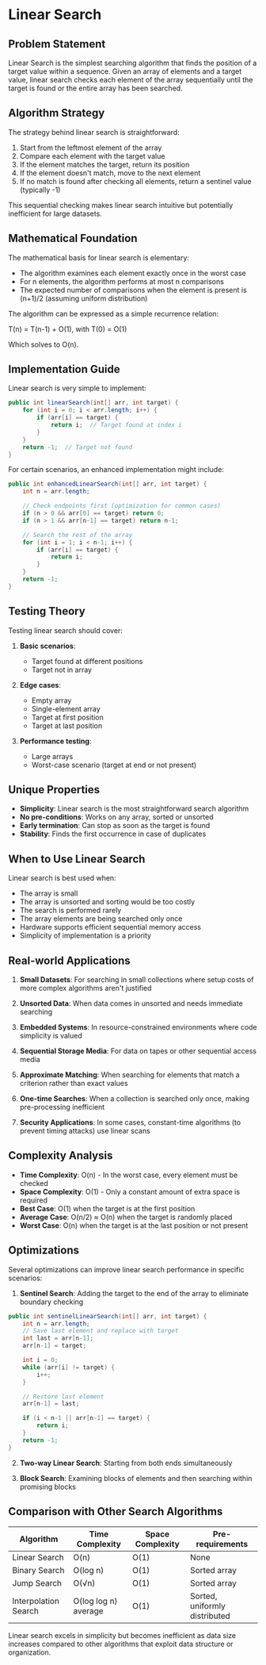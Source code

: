 # Linear Search

## Problem Statement

Linear Search is the simplest searching algorithm that finds the position of a target value within a sequence. Given an array of elements and a target value, linear search checks each element of the array sequentially until the target is found or the entire array has been searched.

## Algorithm Strategy

The strategy behind linear search is straightforward:

1. Start from the leftmost element of the array
2. Compare each element with the target value
3. If the element matches the target, return its position
4. If the element doesn't match, move to the next element
5. If no match is found after checking all elements, return a sentinel value (typically -1)

This sequential checking makes linear search intuitive but potentially inefficient for large datasets.

## Mathematical Foundation

The mathematical basis for linear search is elementary:

- The algorithm examines each element exactly once in the worst case
- For n elements, the algorithm performs at most n comparisons
- The expected number of comparisons when the element is present is (n+1)/2 (assuming uniform distribution)

The algorithm can be expressed as a simple recurrence relation:

T(n) = T(n-1) + O(1), with T(0) = O(1)

Which solves to O(n).

## Implementation Guide

Linear search is very simple to implement:

```java
public int linearSearch(int[] arr, int target) {
    for (int i = 0; i < arr.length; i++) {
        if (arr[i] == target) {
            return i;  // Target found at index i
        }
    }
    return -1;  // Target not found
}
```

For certain scenarios, an enhanced implementation might include:

```java
public int enhancedLinearSearch(int[] arr, int target) {
    int n = arr.length;

    // Check endpoints first (optimization for common cases)
    if (n > 0 && arr[0] == target) return 0;
    if (n > 1 && arr[n-1] == target) return n-1;

    // Search the rest of the array
    for (int i = 1; i < n-1; i++) {
        if (arr[i] == target) {
            return i;
        }
    }
    return -1;
}
```

## Testing Theory

Testing linear search should cover:

1. **Basic scenarios**:
   - Target found at different positions
   - Target not in array

2. **Edge cases**:
   - Empty array
   - Single-element array
   - Target at first position
   - Target at last position

3. **Performance testing**:
   - Large arrays
   - Worst-case scenario (target at end or not present)

## Unique Properties

- **Simplicity**: Linear search is the most straightforward search algorithm
- **No pre-conditions**: Works on any array, sorted or unsorted
- **Early termination**: Can stop as soon as the target is found
- **Stability**: Finds the first occurrence in case of duplicates

## When to Use Linear Search

Linear search is best used when:

- The array is small
- The array is unsorted and sorting would be too costly
- The search is performed rarely
- The array elements are being searched only once
- Hardware supports efficient sequential memory access
- Simplicity of implementation is a priority

## Real-world Applications

1. **Small Datasets**: For searching in small collections where setup costs of more complex algorithms aren't justified

2. **Unsorted Data**: When data comes in unsorted and needs immediate searching

3. **Embedded Systems**: In resource-constrained environments where code simplicity is valued

4. **Sequential Storage Media**: For data on tapes or other sequential access media

5. **Approximate Matching**: When searching for elements that match a criterion rather than exact values

6. **One-time Searches**: When a collection is searched only once, making pre-processing inefficient

7. **Security Applications**: In some cases, constant-time algorithms (to prevent timing attacks) use linear scans

## Complexity Analysis

- **Time Complexity**: O(n) - In the worst case, every element must be checked
- **Space Complexity**: O(1) - Only a constant amount of extra space is required
- **Best Case**: O(1) when the target is at the first position
- **Average Case**: O(n/2) ≈ O(n) when the target is randomly placed
- **Worst Case**: O(n) when the target is at the last position or not present

## Optimizations

Several optimizations can improve linear search performance in specific scenarios:

1. **Sentinel Search**: Adding the target to the end of the array to eliminate boundary checking

```java
public int sentinelLinearSearch(int[] arr, int target) {
    int n = arr.length;
    // Save last element and replace with target
    int last = arr[n-1];
    arr[n-1] = target;

    int i = 0;
    while (arr[i] != target) {
        i++;
    }

    // Restore last element
    arr[n-1] = last;

    if (i < n-1 || arr[n-1] == target) {
        return i;
    }
    return -1;
}
```

2. **Two-way Linear Search**: Starting from both ends simultaneously

3. **Block Search**: Examining blocks of elements and then searching within promising blocks

## Comparison with Other Search Algorithms

| Algorithm | Time Complexity | Space Complexity | Pre-requirements |
|-----------|-----------------|-------------------|------------------|
| Linear Search | O(n) | O(1) | None |
| Binary Search | O(log n) | O(1) | Sorted array |
| Jump Search | O(√n) | O(1) | Sorted array |
| Interpolation Search | O(log log n) average | O(1) | Sorted, uniformly distributed |

Linear search excels in simplicity but becomes inefficient as data size increases compared to other algorithms that exploit data structure or organization.
